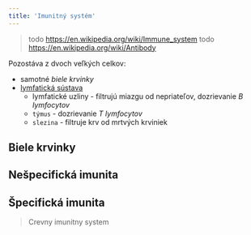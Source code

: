 ```yaml
---
title: 'Imunitný systém'
---
```


> todo https://en.wikipedia.org/wiki/Immune_system
> todo https://en.wikipedia.org/wiki/Antibody

Pozostáva z dvoch veľkých celkov:
- samotné *biele krvinky*
- [lymfatická sústava](bio/ľudské-telo/lymfatická-sústava.md)
	- lymfatické uzliny - filtrujú miazgu od nepriateľov, dozrievanie *B lymfocytov*
	- `týmus` - dozrievanie *T lymfocytov*
	- `slezina` - filtruje krv od mrtvých krviniek

## Biele krvinky

## Nešpecifická imunita

## Špecifická imunita


	
> Crevny imunitny system